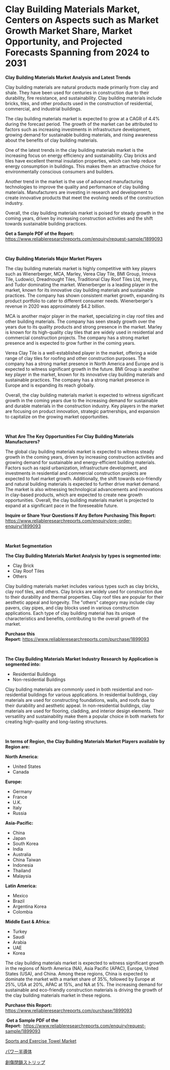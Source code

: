<p><h1>Clay Building Materials Market, Centers on Aspects such as Market Growth Market Share, Market Opportunity, and Projected Forecasts Spanning from 2024 to 2031</h1></p><p><strong>Clay Building Materials Market Analysis and Latest Trends</strong></p>
<p><p>Clay building materials are natural products made primarily from clay and shale. They have been used for centuries in construction due to their durability, fire resistance, and sustainability. Clay building materials include bricks, tiles, and other products used in the construction of residential, commercial, and industrial buildings.</p><p>The clay building materials market is expected to grow at a CAGR of 4.4% during the forecast period. The growth of the market can be attributed to factors such as increasing investments in infrastructure development, growing demand for sustainable building materials, and rising awareness about the benefits of clay building materials.</p><p>One of the latest trends in the clay building materials market is the increasing focus on energy efficiency and sustainability. Clay bricks and tiles have excellent thermal insulation properties, which can help reduce energy consumption in buildings. This makes them an attractive choice for environmentally conscious consumers and builders.</p><p>Another trend in the market is the use of advanced manufacturing technologies to improve the quality and performance of clay building materials. Manufacturers are investing in research and development to create innovative products that meet the evolving needs of the construction industry.</p><p>Overall, the clay building materials market is poised for steady growth in the coming years, driven by increasing construction activities and the shift towards sustainable building practices.</p></p>
<p><strong>Get a Sample PDF of the Report:&nbsp;</strong> <a href="https://www.reliableresearchreports.com/enquiry/request-sample/1899093">https://www.reliableresearchreports.com/enquiry/request-sample/1899093</a></p>
<p>&nbsp;</p>
<p><strong>Clay Building Materials Major Market Players</strong></p>
<p><p>The clay building materials market is highly competitive with key players such as Wienerberger, MCA, Marley, Verea Clay Tile, BMI Group, Innova Tile, Ludowici, Dreadnought Tiles, Traditional Clay Roof Tiles Ltd, Imerys, and Tudor dominating the market. Wienerberger is a leading player in the market, known for its innovative clay building materials and sustainable practices. The company has shown consistent market growth, expanding its product portfolio to cater to different consumer needs. Wienerberger's revenue in 2020 was approximately $4.2 billion.</p><p>MCA is another major player in the market, specializing in clay roof tiles and other building materials. The company has seen steady growth over the years due to its quality products and strong presence in the market. Marley is known for its high-quality clay tiles that are widely used in residential and commercial construction projects. The company has a strong market presence and is expected to grow further in the coming years.</p><p>Verea Clay Tile is a well-established player in the market, offering a wide range of clay tiles for roofing and other construction purposes. The company has a strong market presence in North America and Europe and is expected to witness significant growth in the future. BMI Group is another key player in the market, known for its innovative clay building materials and sustainable practices. The company has a strong market presence in Europe and is expanding its reach globally.</p><p>Overall, the clay building materials market is expected to witness significant growth in the coming years due to the increasing demand for sustainable and durable materials in the construction industry. Key players in the market are focusing on product innovation, strategic partnerships, and expansion to capitalize on the growing market opportunities.</p></p>
<p>&nbsp;</p>
<p><strong>What Are The Key Opportunities For Clay Building Materials Manufacturers?</strong></p>
<p><p>The global clay building materials market is expected to witness steady growth in the coming years, driven by increasing construction activities and growing demand for sustainable and energy-efficient building materials. Factors such as rapid urbanization, infrastructure development, and investments in residential and commercial construction projects are expected to fuel market growth. Additionally, the shift towards eco-friendly and natural building materials is expected to further drive market demand. The market is also witnessing technological advancements and innovations in clay-based products, which are expected to create new growth opportunities. Overall, the clay building materials market is projected to expand at a significant pace in the foreseeable future.</p></p>
<p><strong>Inquire or Share Your Questions If Any Before Purchasing This Report:</strong> <a href="https://www.reliableresearchreports.com/enquiry/pre-order-enquiry/1899093">https://www.reliableresearchreports.com/enquiry/pre-order-enquiry/1899093</a></p>
<p>&nbsp;</p>
<p><strong>Market Segmentation</strong></p>
<p><strong>The Clay Building Materials Market Analysis by types is segmented into:</strong></p>
<p><ul><li>Clay Brick</li><li>Clay Roof Tiles</li><li>Others</li></ul></p>
<p><p>Clay building materials market includes various types such as clay bricks, clay roof tiles, and others. Clay bricks are widely used for construction due to their durability and thermal properties. Clay roof tiles are popular for their aesthetic appeal and longevity. The "others" category may include clay pavers, clay pipes, and clay blocks used in various construction applications. Each type of clay building material has its unique characteristics and benefits, contributing to the overall growth of the market.</p></p>
<p><strong>Purchase this Report:&nbsp;</strong><a href="https://www.reliableresearchreports.com/purchase/1899093">https://www.reliableresearchreports.com/purchase/1899093</a></p>
<p>&nbsp;</p>
<p><strong>The Clay Building Materials Market Industry Research by Application is segmented into:</strong></p>
<p><ul><li>Residential Buildings</li><li>Non-residential Buildings</li></ul></p>
<p><p>Clay building materials are commonly used in both residential and non-residential buildings for various applications. In residential buildings, clay materials are used for constructing foundations, walls, and roofs due to their durability and aesthetic appeal. In non-residential buildings, clay materials are used for flooring, cladding, and interior design elements. Their versatility and sustainability make them a popular choice in both markets for creating high-quality and long-lasting structures.</p></p>
<p>&nbsp;</p>
<p><strong>In terms of Region, the Clay Building Materials Market Players available by Region are:</strong></p>
<p>
    <p> <strong> North America: </strong>
        <ul>
            <li>United States</li>
            <li>Canada</li>
        </ul>
        </p> 
    <p> <strong> Europe: </strong>
        <ul>
            <li>Germany</li>
            <li>France</li>
            <li>U.K.</li>
            <li>Italy</li>
            <li>Russia</li>
        </ul>
        </p> 
    <p> <strong> Asia-Pacific: </strong>
        <ul>
            <li>China</li>
            <li>Japan</li>
            <li>South Korea</li>
            <li>India</li>
            <li>Australia</li>
            <li>China Taiwan</li>
            <li>Indonesia</li>
            <li>Thailand</li>
            <li>Malaysia</li>
        </ul>
        </p> 
    <p> <strong> Latin America: </strong>
        <ul>
            <li>Mexico</li>
            <li>Brazil</li>
            <li>Argentina Korea</li>
            <li>Colombia</li>
        </ul>
        </p> 
    <p> <strong> Middle East & Africa: </strong>
        <ul>
            <li>Turkey</li>
            <li>Saudi</li>
            <li>Arabia</li>
            <li>UAE</li>
            <li>Korea</li>
        </ul>
    </p>
    </p>
<p><p>The clay building materials market is expected to witness significant growth in the regions of North America (NA), Asia Pacific (APAC), Europe, United States (USA), and China. Among these regions, China is expected to dominate the market with a market share of 35%, followed by Europe at 25%, USA at 20%, APAC at 15%, and NA at 5%. The increasing demand for sustainable and eco-friendly construction materials is driving the growth of the clay building materials market in these regions.</p></p>
<p><strong>Purchase this Report: </strong><a href="https://www.reliableresearchreports.com/purchase/1899093">https://www.reliableresearchreports.com/purchase/1899093</a></p>
<p>&nbsp;<strong>Get a Sample PDF of the Report:&nbsp;&nbsp;</strong><a href="https://www.reliableresearchreports.com/enquiry/request-sample/1899093">https://www.reliableresearchreports.com/enquiry/request-sample/1899093</a></p>
<p><strong></strong></p>
<p><p><a href="https://view.publitas.com/reportprime-1/sports-and-exercise-towel-market-size-focuses-on-market-dynamics-in-depth-analysis-and-future-projections-of-its-market-forecasted-for-period-from-2023-to-2030/">Sports and Exercise Towel Market</a></p><p><a href="https://medium.com/@alicequigley2023/%E3%83%91%E3%83%AF%E3%83%BC%E3%82%BB%E3%83%9F%E3%82%B3%E3%83%B3%E3%83%80%E3%82%AF%E3%82%BF%E3%83%BC%E5%B8%82%E5%A0%B4%E3%81%AE%E3%82%B7%E3%82%A7%E3%82%A2%E3%81%AE%E9%80%B2%E5%8C%96%E3%81%A8%E5%B8%82%E5%A0%B4%E3%81%AE%E6%88%90%E9%95%B7%E3%83%88%E3%83%AC%E3%83%B3%E3%83%892024%E5%B9%B4%E3%81%8B%E3%82%892031%E5%B9%B4%E3%81%BE%E3%81%A7-1832b447b9a3">パワー半導体</a></p><p><a href="https://medium.com/@alicequigley2023/%E5%89%B5%E5%82%B7%E9%96%89%E9%8E%96%E3%82%B9%E3%83%88%E3%83%AA%E3%83%83%E3%83%97%E3%81%AE%E5%B8%82%E5%A0%B4%E3%82%B7%E3%82%A7%E3%82%A2%E3%81%AE%E9%80%B2%E5%8C%96%E3%81%A8%E5%B8%82%E5%A0%B4%E6%88%90%E9%95%B7%E3%83%88%E3%83%AC%E3%83%B3%E3%83%892024%E5%B9%B4%E3%81%8B%E3%82%892031%E5%B9%B4%E3%81%BE%E3%81%A7-a78f0ad8b5b7">創傷閉鎖ストリップ</a></p></p>